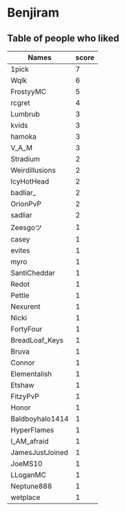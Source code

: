 # Benjiram
## Table of people who liked
Names | score
--- | ---
1pick | 7
Wqlk | 6
FrostyyMC | 5
rcgret | 4
Lumbrub | 3
kvids | 3
hamoka | 3
V_A_M | 3
Stradium | 2
Weirdillusions | 2
IcyHotHead | 2
badliar_ | 2
OrionPvP | 2
sadliar | 2
Zeesgoツ | 1
casey | 1
evites | 1
myro | 1
SantiCheddar | 1
Redot | 1
Pettle | 1
Nexurent | 1
Nicki | 1
FortyFour | 1
BreadLoaf_Keys | 1
Bruva | 1
Connor | 1
Elementalish | 1
Etshaw | 1
FitzyPvP | 1
Honor | 1
Baldboyhalo1414 | 1
HyperFlames | 1
I_AM_afraid | 1
JamesJustJoined | 1
JoeMS10 | 1
LLoganMC | 1
Neptune888 | 1
wetplace | 1
